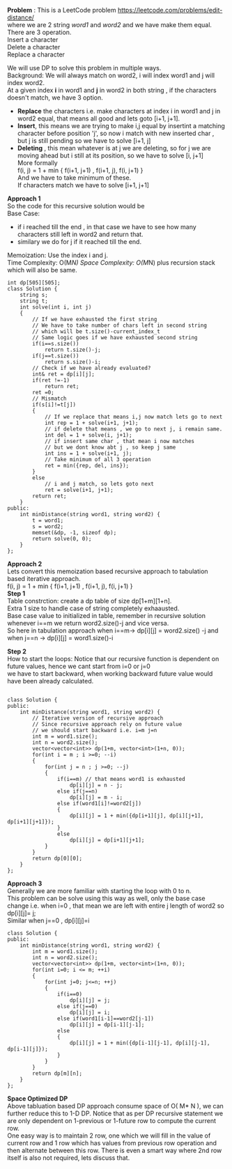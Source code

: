 **Problem** : This is a LeetCode problem https://leetcode.com/problems/edit-distance/  
where we are 2 string _word1_ and _word2_ and we have make them equal.  
There are 3 operation.  
Insert a character  
Delete a character  
Replace a character  

We will use DP to solve this problem in multiple ways.  
Background: 
We will always match on word2, i will index word1 and j will index word2.  
At a given index **i** in word1 and **j** in word2 in both string , if the characters doesn't match, we have 3 option.  
- **Replace** the characters i.e. make characters at index i in word1 and j in word2 equal, that means all good and lets goto [i+1, j+1].  
- **Insert**, this means we are trying to make i,j equal by insertint a matching character before position 'j', so now i match with new inserted char ,   
              but j is still pending so we have to solve [i+1, j]  
- **Deleting** , this mean whatever is at j we are deleting, so for j we are moving ahead but i still at its position,  so we have to solve [i, j+1]  
More formally  
f(i, j) = 1 + min { f(i+1, j+1) , f(i+1, j), f(i, j+1) }  
And we have to take minimum of these.  
If characters match we have to solve [i+1, j+1]  

**Approach 1**  
So the code for this recursive solution would be  
Base Case:  
- if i reached till the end , in that case we have to see how many characters still left in word2 and return that.  
- similary we do for j if it reached till the end.  

Memoization: Use the index i and j.  
Time Complexity: O(M*N)
Space Complexity: O(M*N) plus recursion stack which will also be same.
```
int dp[505][505];
class Solution {
    string s;
    string t;
    int solve(int i, int j)
    {
        // If we have exhausted the first string
        // We have to take number of chars left in second string
        // which will be t.size()-current_index_t
        // Same logic goes if we have exhausted second string
        if(i==s.size())
            return t.size()-j;
        if(j==t.size())
            return s.size()-i;
        // Check if we have already evaluated?
        int& ret = dp[i][j];
        if(ret !=-1)
            return ret;
        ret =0;
        // Mismatch
        if(s[i]!=t[j])
        {
            // If we replace that means i,j now match lets go to next
            int rep = 1 + solve(i+1, j+1);
            // if delete that means , we go to next j, i remain same.
            int del = 1 + solve(i, j+1);
            // if insert same char , that mean i now matches 
            // but we dont know abt j , so keep j same
            int ins = 1 + solve(i+1, j);
            // Take minimum of all 3 operation
            ret = min({rep, del, ins});
        }
        else
            // i and j match, so lets goto next 
            ret = solve(i+1, j+1);
        return ret;
    }
public:
    int minDistance(string word1, string word2) {
        t = word1;
        s = word2;
        memset(&dp, -1, sizeof dp);
        return solve(0, 0);
    }
};
```
**Approach 2**  
Lets convert this memoization based recursive approach to tabulation based iterative approach.  
f(i, j) = 1 + min { f(i+1, j+1) , f(i+1, j), f(i, j+1) }  
**Step 1**  
Table constrction: create a dp table of size dp[1+m][1+n].  
Extra 1 size to handle case of string completely exhaausted.  
Base case value to initialized in table, remember in recursive solution whenever i==m we return word2.size()-j and vice versa.  
So here in tabulation approach when i==m-> dp[i][j] = word2.size() -j and when j==n -> dp[i][j] = word1.size()-i  


**Step 2**   
How to start the loops:  Notice that our recursive function is dependent on future values, hence we cant start from i=0 or j=0  
we have to start backward, when working backward future value would have been already calculated.  

```

class Solution {
public:
    int minDistance(string word1, string word2) {
        // Iterative version of recursive approach
        // Since recursive approach rely on future value
        // we should start backward i.e. i=m j=n
        int m = word1.size();
        int n = word2.size();
        vector<vector<int>> dp(1+m, vector<int>(1+n, 0));
        for(int i = m ; i >=0; --i)
        {
            for(int j = n ; j >=0; --j)
            {
                if(i==m) // that means word1 is exhausted
                    dp[i][j] = n - j;
                else if(j==n)
                    dp[i][j] = m - i;
                else if(word1[i]!=word2[j])
                {
                    dp[i][j] = 1 + min({dp[i+1][j], dp[i][j+1], dp[i+1][j+1]});
                }
                else
                    dp[i][j] = dp[i+1][j+1];
            }
        }
        return dp[0][0];
    }
};
```
**Approach 3**  
Generally we are more familiar with starting the loop with 0 to n.   
This problem can be solve using this way as well, only the base case change i.e. when i=0 , that mean we are left with entire j length of word2 so dp[i][j]= j;  
Similar when j==0 , dp[i][j]=i  
```
class Solution {
public:
    int minDistance(string word1, string word2) {
        int m = word1.size();
        int n = word2.size();
        vector<vector<int>> dp(1+m, vector<int>(1+n, 0));
        for(int i=0; i <= m; ++i)
        {
            for(int j=0; j<=n; ++j)
            {
                if(i==0)
                    dp[i][j] = j;
                else if(j==0)
                    dp[i][j] = i;
                else if(word1[i-1]==word2[j-1])
                    dp[i][j] = dp[i-1][j-1];
                else
                {
                    dp[i][j] = 1 + min({dp[i-1][j-1], dp[i][j-1], dp[i-1][j]});
                }
            }
        }
        return dp[m][n];
    }
};
```
**Space Optimized DP**  
Above tabluation based DP approach consume space of O( M* N ), we can further reduce this to 1-D DP. 
Notice that as per DP recursive statement we are only dependent on 1-previous or 1-future row to compute the current row.  
One easy way is to maintain 2 row, one which we will fill in the value of current row and 1 row which has values from previous row operation and then alternate between this row. There is even a smart way where 2nd row itself is also not required, lets discuss that.  
